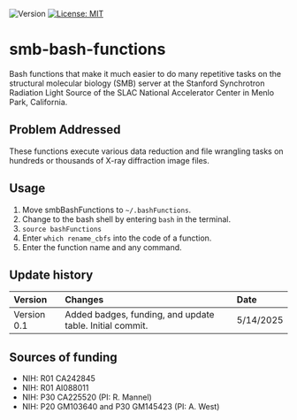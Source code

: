 ![Version](https://img.shields.io/static/v1?label=smb-bash-functions&message=0.0&color=brightcolor)
[![License: MIT](https://img.shields.io/badge/License-MIT-blue.svg)](https://opensource.org/licenses/MIT)

# smb-bash-functions

Bash functions that make it much easier to do many repetitive tasks on the structural molecular biology (SMB) server at the Stanford Synchrotron Radiation Light Source of the SLAC National Accelerator Center in Menlo Park, California.

## Problem Addressed
These functions execute various data reduction and file wrangling tasks on hundreds or thousands of X-ray diffraction image files.

## Usage

1. Move smbBashFunctions to `~/.bashFunctions`.
2. Change to the bash shell by entering `bash` in the terminal.
3. `source bashFunctions`
4. Enter `which rename_cbfs` into the code of a function.
5. Enter the function name and any command.



## Update history

|Version      | Changes                                                                                                                                                                         | Date                 |
|:-----------|:------------------------------------------------------------------------------------------------------------------------------------------|:--------------------|
| Version 0.1 |   Added badges, funding, and update table.  Initial commit.                                                                                                                | 5/14/2025  |

## Sources of funding

- NIH: R01 CA242845
- NIH: R01 AI088011
- NIH: P30 CA225520 (PI: R. Mannel)
- NIH: P20 GM103640 and P30 GM145423 (PI: A. West)

